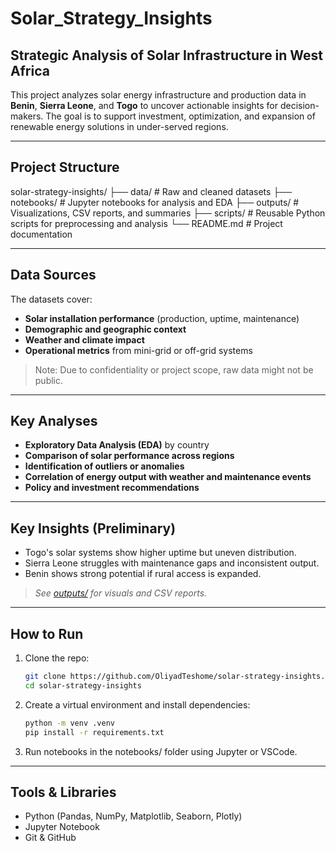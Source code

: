 # Solar_Strategy_Insights

## Strategic Analysis of Solar Infrastructure in West Africa

This project analyzes solar energy infrastructure and production data in **Benin**, **Sierra Leone**, and **Togo** to uncover actionable insights for decision-makers. The goal is to support investment, optimization, and expansion of renewable energy solutions in under-served regions.

---

## Project Structure

solar-strategy-insights/
├── data/ # Raw and cleaned datasets
├── notebooks/ # Jupyter notebooks for analysis and EDA
├── outputs/ # Visualizations, CSV reports, and summaries
├── scripts/ # Reusable Python scripts for preprocessing and analysis
└── README.md # Project documentation

---

## Data Sources

The datasets cover:
- **Solar installation performance** (production, uptime, maintenance)
- **Demographic and geographic context**
- **Weather and climate impact**
- **Operational metrics** from mini-grid or off-grid systems

> Note: Due to confidentiality or project scope, raw data might not be public.

---

## Key Analyses

- **Exploratory Data Analysis (EDA)** by country
- **Comparison of solar performance across regions**
- **Identification of outliers or anomalies**
- **Correlation of energy output with weather and maintenance events**
- **Policy and investment recommendations**

---

## Key Insights (Preliminary)

- Togo's solar systems show higher uptime but uneven distribution.
- Sierra Leone struggles with maintenance gaps and inconsistent output.
- Benin shows strong potential if rural access is expanded.

> *See [outputs/](./outputs) for visuals and CSV reports.*

---

## How to Run

1. Clone the repo:
   ```bash
   git clone https://github.com/OliyadTeshome/solar-strategy-insights.git
   cd solar-strategy-insights

2. Create a virtual environment and install dependencies:
    ```bash
    python -m venv .venv
    pip install -r requirements.txt

4. Run notebooks in the notebooks/ folder using Jupyter or VSCode.

---

## Tools & Libraries

 - Python (Pandas, NumPy, Matplotlib, Seaborn, Plotly)
 - Jupyter Notebook
 - Git & GitHub
